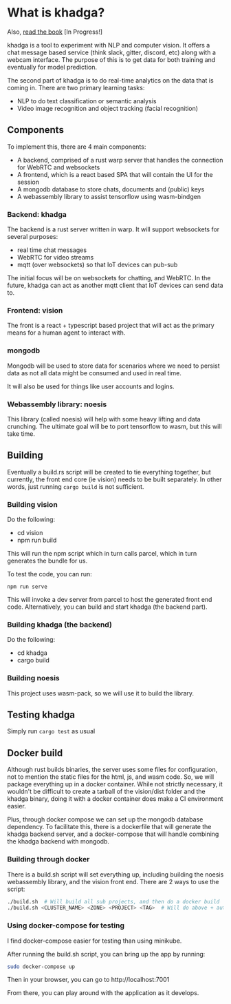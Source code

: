 # What is khadga?

Also, [read the book][-book] [In Progress!]

khadga is a tool to experiment with NLP and computer vision.  It offers a chat message based service
(think slack, gitter, discord, etc) along with a webcam interface.  The purpose of this is to
get data for both training and eventually for model prediction.

The second part of khadga is to do real-time analytics on the data that is coming in.  There are
two primary learning tasks:

- NLP to do text classification or semantic analysis
- Video image recognition and object tracking (facial recognition)

## Components

To implement this, there are 4 main components:

- A backend, comprised of a rust warp server that handles the connection for WebRTC and websockets
- A frontend, which is a react based SPA that will contain the UI for the session
- A mongodb database to store chats, documents and (public) keys
- A webassembly library to assist tensorflow using wasm-bindgen

### Backend: khadga

The backend is a rust server written in warp.  It will support websockets for several purposes:

- real time chat messages
- WebRTC for video streams
- mqtt (over websockets) so that IoT devices can pub-sub

The initial focus will be on websockets for chatting, and WebRTC.  In the future, khadga can act as
another mqtt client that IoT devices can send data to.

### Frontend: vision

The front is a react + typescript based project that will act as the primary means for a human agent
to interact with.

### mongodb

Mongodb will be used to store data for scenarios where we need to persist data as not all data might
be consumed and used in real time.

It will also be used for things like user accounts and logins.

### Webassembly library: noesis

This library (called noesis) will help with some heavy lifting and data crunching.  The ultimate goal
will be to port tensorflow to wasm, but this will take time.

## Building

Eventually a build.rs script will be created to tie everything together, but  currently, the front end
core (ie vision) needs to be built separately.  In other words, just running `cargo build` is not
sufficient.

### Building vision

Do the following:

- cd vision
- npm run build

This will run the npm script which in turn calls parcel, which in turn generates the bundle for us. 

To test the code, you can run:

```
npm run serve
```

This will invoke a dev server from parcel to host the generated front end code.  Alternatively, you can build
and start khadga (the backend part).

### Building khadga (the backend)

Do the following:

- cd khadga
- cargo build

### Building noesis

This project uses wasm-pack, so we will use it to build the library.


## Testing khadga

Simply run `cargo test` as usual

## Docker build

Although rust builds binaries, the server uses some files for configuration, not to mention the static files
for the html, js, and wasm code.  So, we will package everything up in a docker container.  While not strictly
necessary, it wouldn't be difficult to create a tarball of the vision/dist folder and the khadga binary, doing
it with a docker container does make a CI environment easier.

Plus, through docker compose we can set up the mongodb database dependency.  To facilitate this, there is a 
dockerfile that will generate the khadga backend server, and a docker-compose that will handle combining the
khadga backend with mongodb.

### Building through docker

There is a build.sh script will set everything up, including building the noesis webassembly
library, and the vision front end.  There are 2 ways to use the script:

```bash
./build.sh  # Will build all sub projects, and then do a docker build
./build.sh <CLUSTER_NAME> <ZONE> <PROJECT> <TAG>  # Will do above + auth docker with gcloud and push image to GCR
```

### Using docker-compose for testing

I find docker-compose easier for testing than using minikube.

After running the build.sh script, you can bring up the app by running:

```bash
sudo docker-compose up
```

Then in your browser, you can go to http://localhost:7001

From there, you can play around with the application as it develops.


[-book]: https://rarebreed.github.io/khadga/